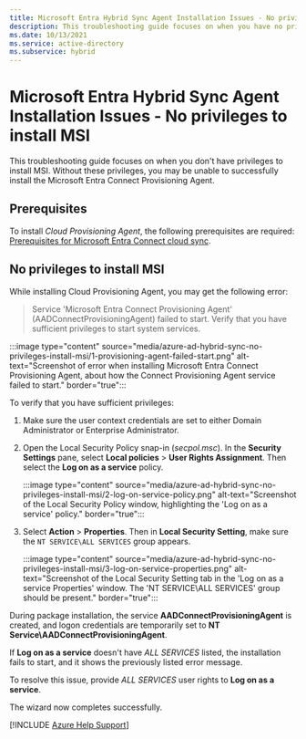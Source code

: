 ```yaml
---
title: Microsoft Entra Hybrid Sync Agent Installation Issues - No privileges to install MSI
description: This troubleshooting guide focuses on when you have no privileges to install MSI. It helps unblock you to install the Microsoft Entra Connect Provisioning Agent.
ms.date: 10/13/2021
ms.service: active-directory
ms.subservice: hybrid
---
```


# Microsoft Entra Hybrid Sync Agent Installation Issues - No privileges to install MSI

This troubleshooting guide focuses on when you don't have privileges to install MSI. Without these privileges, you may be unable to successfully install the Microsoft Entra Connect Provisioning Agent.

## Prerequisites

To install *Cloud Provisioning Agent*, the following prerequisites are required: [Prerequisites for Microsoft Entra Connect cloud sync](/azure/active-directory/cloud-sync/how-to-prerequisites).

## No privileges to install MSI

While installing Cloud Provisioning Agent, you may get the following error:

> Service 'Microsoft Entra Connect Provisioning Agent' (AADConnectProvisioningAgent) failed to start. Verify that you have sufficient privileges to start system services.

:::image type="content" source="media/azure-ad-hybrid-sync-no-privileges-install-msi/1-provisioning-agent-failed-start.png" alt-text="Screenshot of error when installing Microsoft Entra Connect Provisioning Agent, about how the Connect Provisioning Agent service failed to start." border="true":::

To verify that you have sufficient privileges:

1. Make sure the user context credentials are set to either Domain Administrator or Enterprise Administrator.

1. Open the Local Security Policy snap-in (*secpol.msc*). In the **Security Settings** pane, select **Local policies** > **User Rights Assignment**. Then select the **Log on as a service** policy.

   :::image type="content" source="media/azure-ad-hybrid-sync-no-privileges-install-msi/2-log-on-service-policy.png" alt-text="Screenshot of the Local Security Policy window, highlighting the 'Log on as a service' policy." border="true":::

1. Select **Action** > **Properties**. Then in **Local Security Setting**, make sure the `NT SERVICE\ALL SERVICES` group appears.

   :::image type="content" source="media/azure-ad-hybrid-sync-no-privileges-install-msi/3-log-on-service-properties.png" alt-text="Screenshot of the Local Security Setting tab in the 'Log on as a service Properties' window. The 'NT SERVICE\ALL SERVICES' group should be present." border="true":::

During package installation, the service **AADConnectProvisioningAgent** is created, and logon credentials are temporarily set to **NT Service\AADConnectProvisioningAgent**.

If **Log on as a service** doesn't have *ALL SERVICES* listed, the installation fails to start, and it shows the previously listed error message.

To resolve this issue, provide *ALL SERVICES* user rights to **Log on as a service**.

The wizard now completes successfully.

[!INCLUDE [Azure Help Support](../../../includes/azure-help-support.md)]

